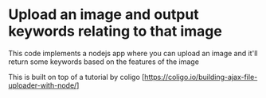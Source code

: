 # Upload an image and output keywords relating to that image

This code implements a nodejs app where you can upload an image and it'll return some keywords based on the features of the image

This is built on top of a tutorial by coligo [https://coligo.io/building-ajax-file-uploader-with-node/]
